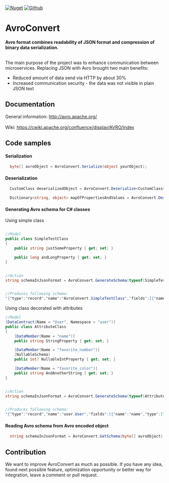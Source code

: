 
[![Nuget](https://img.shields.io/badge/Nuget-v1.7.0-blue?logo=nuget)](https://www.nuget.org/packages/AvroConvert)
[![Github](https://img.shields.io/badge/Downloads-3k-blue?logo=github)](https://github.com/AdrianStrugala/AvroConvert)

# AvroConvert

**Avro format combines readability of JSON format and compression of binary data serialization.**
<br></br>

The main purpose of the project was to enhance communication between microservices. Replacing JSON with Avro brought two main benefits:
* Reduced amount of data send via HTTP by about 30%
* Increased communication security - the data was not visible in plain JSON text


## Documentation

General information: http://avro.apache.org/
<br></br>
Wiki: https://cwiki.apache.org/confluence/display/AVRO/Index

## Code samples

#### Serialization
```csharp
  byte[] avroObject = AvroConvert.Serialize(object yourObject);
```

#### Deserialization
```csharp
  CustomClass deserializedObject = AvroConvert.Deserialize<CustomClass>(byte[] avroObject);

  Dictionary<string, object> mapOfPropertiesAndValues = AvroConvert.Deserialize(byte[] avroObject);  
```
#### Generating Avro schema for C# classes

Using simple class
```csharp

//Model
public class SimpleTestClass
{
	public string justSomeProperty { get; set; }

	public long andLongProperty { get; set; }
}


//Action
string schemaInJsonFormat = AvroConvert.GenerateSchema(typeof(SimpleTestClass));


//Produces following schema:
"{"type":"record","name":"AvroConvert.SimpleTestClass","fields":[{"name":"justSomeProperty","type":["null","string"]},{"name":"andLongProperty","type":"long"}]}"
```

Using class decorated with attributes
```csharp
//Model
[DataContract(Name = "User", Namespace = "user")]
public class AttributeClass
{
	[DataMember(Name = "name")]
	public string StringProperty { get; set; }

	[DataMember(Name = "favorite_number")]
	[NullableSchema]
	public int? NullableIntProperty { get; set; }

	[DataMember(Name = "favorite_color")]
	public string AndAnotherString { get; set; }
}


//Action
string schemaInJsonFormat = AvroConvert.GenerateSchema(typeof(AttributeClass));


//Produces following schema:
"{"type":"record","name":"user.User","fields":[{"name":"name","type":["null","string"]},{"name":"favorite_number","type":["null","int"]},{"name":"favorite_color","type":["null","string"]}]}"
```  

#### Reading Avro schema from Avro encoded object
```csharp
  string schemaInJsonFormat = AvroConvert.GetSchema(byte[] avroObject)
```

## Contribution

We want to improve AvroConvert as much as possible. If you have any idea, found next possible feature, optimization opportunity or better way for integration, leave a comment or pull request. 
